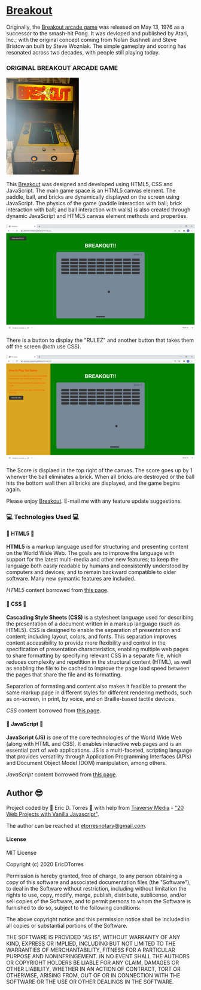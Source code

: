 # [Breakout](https://etorres-revature.github.io/Breakout/)

Originally, the [Breakout arcade game](https://en.wikipedia.org/wiki/Breakout_(video_game)) was released on May 13, 1976 as a successor to the smash-hit Pong.  It was devloped and published by Atari, Inc.; with the original concept coming from Nolan Bushnell and Steve Bristow an built by Steve Wozniak.  The simple gameplay and scoring has resonated across two decades, with people still playing today.  

### ORIGINAL BREAKOUT ARCADE GAME

![BREAKOUT arcade game](./assets/images/screenshots/breakout-arcade-game.jfif)

This [Breakout](https://etorres-revature.github.io/Breakout/) was designed and developed using HTML5, CSS and JavaScript.  The main game space is an HTML5 canvas element.  The paddle, ball, and bricks are dynamically displayed on the screen using JavaScript.  The physics of the game (paddle interaction with ball; brick interaction with ball; and ball interaction with walls) is also created through dynamic JavaScript and HTML5 canvas element methods and properties.  

![BREAKOUT game play](./assets/images/screenshots/breakout-game-play.png)

There is a button to display the "RULEZ" and another button that takes them off the screen (both use CSS).

![BREAKOUT game rules](./assets/images/screenshots/breakout-game-rules.png)

The Score is displaed in the top right of the canvas.  The score goes up by 1 whenver the ball eliminates a brick.  When all bricks are destroyed or the ball hits the bottom wall then all bricks are displayed, and the game begins again.

Please enjoy [Breakout](https://etorres-revature.github.io/Breakout/).  E-mail me with any feature update suggestions.

### :computer: Technologies Used :computer:

#### :memo: HTML5 :memo:

**HTML5** is a markup language used for structuring and presenting content on the World Wide Web.  The goals are to improve the language with support for the latest multi-media and other new features; to keep the language both easily readable by humans and consistently understood by computers and devices; and to remain backward compatible to older software.  Many new symantic features are included.

*HTML5* content borrowed from <a target="_blank" rel="noopener noreferrer">[this page](https://en.wikipedia.org/wiki/HTML5).</a>

#### :art: CSS :art:

**Cascading Style Sheets (CSS)** is a stylesheet language used for describing the presentation of a document written in a markup language (such as HTML5).  CSS is designed to enable the separation of presentation and content; including layout, colors, and fonts.  This separation improves content accessibility to provide more flexibility and control in the specification of presentation characteristics, enabling multiple web pages to share formatting by specifying relevant CSS in a separate file, which reduces complexity and repetition in the structural content (HTML), as well as enabling the file to be cached to improve the page load speed between the pages that share the file and its formatting.

Separation of formating and content also makes it feasible to present the same markup page in different styles for different rendering methods, such as on-screen, in print, by voice, and on Braille-based tactile devices. 

*CSS* content borrowed from <a target="_blank" rel="noopener noreferrer">[this page](https://en.wikipedia.org/wiki/Cascading_Style_Sheets).</a>

#### :sparkler: JavaScript :sparkler:

**JavaScript (JS)** is one of the core technologies of the World Wide Web (along with HTML and CSS). It enables interactive web pages and is an essential part of web applications.  JS is a multi-faceted, scripting language that provides versatility through Application Programming Interfaces (APIs) and Document Object Model (DOM) manipulation, among others.

*JavaScript* content borrowed from <a target="_blank" rel="noopener noreferrer">[this page](https://en.wikipedia.org/wiki/JavaScript).</a>

## Author :sunglasses:

Project coded by :green_heart: Eric D. Torres :green_heart: with help from [Traversy Media](https://traversymedia.com/) - ["20 Web Projects with Vanilla Javascript"](https://vanillawebprojects.com/).  

The author can be reached at etorresnotary@gmail.com. 

#### License

MIT License

Copyright (c) 2020 EricDTorres

Permission is hereby granted, free of charge, to any person obtaining a copy
of this software and associated documentation files (the "Software"), to deal
in the Software without restriction, including without limitation the rights
to use, copy, modify, merge, publish, distribute, sublicense, and/or sell
copies of the Software, and to permit persons to whom the Software is
furnished to do so, subject to the following conditions:

The above copyright notice and this permission notice shall be included in all
copies or substantial portions of the Software.

THE SOFTWARE IS PROVIDED "AS IS", WITHOUT WARRANTY OF ANY KIND, EXPRESS OR
IMPLIED, INCLUDING BUT NOT LIMITED TO THE WARRANTIES OF MERCHANTABILITY,
FITNESS FOR A PARTICULAR PURPOSE AND NONINFRINGEMENT. IN NO EVENT SHALL THE
AUTHORS OR COPYRIGHT HOLDERS BE LIABLE FOR ANY CLAIM, DAMAGES OR OTHER
LIABILITY, WHETHER IN AN ACTION OF CONTRACT, TORT OR OTHERWISE, ARISING FROM,
OUT OF OR IN CONNECTION WITH THE SOFTWARE OR THE USE OR OTHER DEALINGS IN THE
SOFTWARE.
